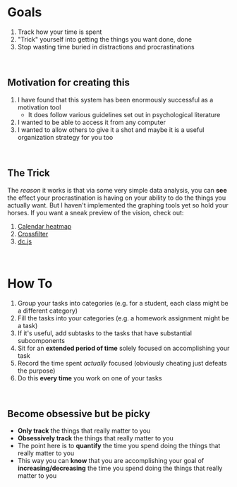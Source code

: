 # Goals

1.  Track how your time is spent
2.  "Trick" yourself into getting the things you want done, done
3.  Stop wasting time buried in distractions and procrastinations

<br/>

## Motivation for creating this

1.  I have found that this system has been enormously successful as a motivation tool
    *   It does follow various guidelines set out in psychological literature
2.  I wanted to be able to access it from any computer
3.  I wanted to allow others to give it a shot and maybe it is a useful organization strategy for you too

<br/>

## The Trick

The _reason_ it works is that via some very simple data analysis,
you can **see** the effect your procrastination is having on your
ability to do the things you actually want. But I haven't implemented
the graphing tools yet so hold your horses. If you want a sneak preview
of the vision, check out:

1.  [Calendar heatmap](http://bl.ocks.org/tjdecke/5558084)
2.  [Crossfilter](http://square.github.io/crossfilter/)
3.  [dc.js](http://dc-js.github.io/dc.js/)

<br/>

# How To

1.  Group your tasks into categories (e.g. for a student, each class might be a different category)
2.  Fill the tasks into your categories (e.g. a homework assignment might be a task)
3.  If it's useful, add subtasks to the tasks that have substantial subcomponents
4.  Sit for an **extended period of time** solely focused on accomplishing your task
5.  Record the time spent _actually_ focused (obviously cheating just defeats the purpose)
6.  Do this **every time** you work on one of your tasks

<br/>

## Become obsessive but be picky

*   **Only track** the things that really matter to you
*   **Obsessively track** the things that really matter to you
*   The point here is to **quantify** the time you spend doing the things that really matter to you
*   This way you can **know** that you are accomplishing your goal of **increasing/decreasing**
        the time you spend doing the things that really matter to you
